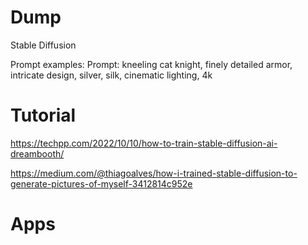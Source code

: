 
# Dump

Stable Diffusion

Prompt examples:
Prompt: kneeling cat knight, finely detailed armor, intricate design, silver, silk, cinematic lighting, 4k

# Tutorial

https://techpp.com/2022/10/10/how-to-train-stable-diffusion-ai-dreambooth/

https://medium.com/@thiagoalves/how-i-trained-stable-diffusion-to-generate-pictures-of-myself-3412814c952e

# Apps





